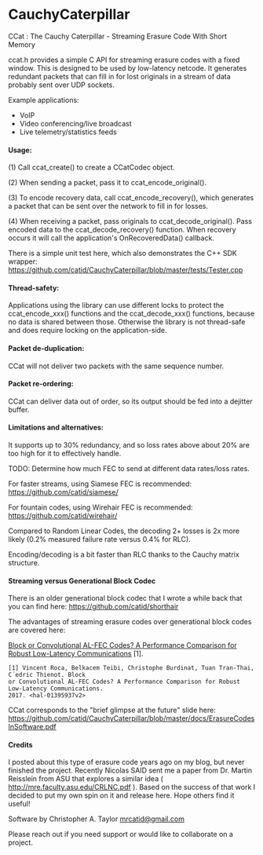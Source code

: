 # CauchyCaterpillar
CCat : The Cauchy Caterpillar - Streaming Erasure Code With Short Memory

ccat.h provides a simple C API for streaming erasure codes with a
fixed window.  This is designed to be used by low-latency netcode.
It generates redundant packets that can fill in for lost originals
in a stream of data probably sent over UDP sockets.

Example applications:
* VoIP
* Video conferencing/live broadcast
* Live telemetry/statistics feeds

#### Usage:

(1) Call ccat_create() to create a CCatCodec object.

(2) When sending a packet, pass it to ccat_encode_original().

(3) To encode recovery data, call ccat_encode_recovery(), which generates
a packet that can be sent over the network to fill in for losses.

(4) When receiving a packet, pass originals to ccat_decode_original().
Pass encoded data to the ccat_decode_recovery() function.  When recovery
occurs it will call the application's OnRecoveredData() callback.

There is a simple unit test here, which also demonstrates the C++ SDK wrapper:
https://github.com/catid/CauchyCaterpillar/blob/master/tests/Tester.cpp

#### Thread-safety:

Applications using the library can use different locks to protect the
ccat_encode_xxx() functions and the ccat_decode_xxx() functions, because no data
is shared between those.  Otherwise the library is not thread-safe and
does require locking on the application-side.

#### Packet de-duplication:

CCat will not deliver two packets with the same sequence number.

#### Packet re-ordering:

CCat can deliver data out of order, so its output should be fed into
a dejitter buffer.

#### Limitations and alternatives:

It supports up to 30% redundancy, and so loss rates above about 20%
are too high for it to effectively handle.

TODO: Determine how much FEC to send at different data rates/loss rates.

For faster streams, using Siamese FEC is recommended:
https://github.com/catid/siamese/

For fountain codes, using Wirehair FEC is recommended:
https://github.com/catid/wirehair/

Compared to Random Linear Codes, the decoding 2+ losses is 2x more likely
(0.2% measured failure rate versus 0.4% for RLC).

Encoding/decoding is a bit faster than RLC thanks to the Cauchy matrix structure.

#### Streaming versus Generational Block Codec

There is an older generational block codec that I wrote a while back that you can find here:
https://github.com/catid/shorthair

The advantages of streaming erasure codes over generational block codes are covered here:

[Block or Convolutional AL-FEC Codes? A Performance
Comparison for Robust Low-Latency Communications](https://hal.inria.fr/hal-01395937v2/document) [1].

~~~
[1] Vincent Roca, Belkacem Teibi, Christophe Burdinat, Tuan Tran-Thai, C´edric Thienot. Block
or Convolutional AL-FEC Codes? A Performance Comparison for Robust Low-Latency Communications.
2017. <hal-01395937v2>
~~~

CCat corresponds to the "brief glimpse at the future" slide here:
https://github.com/catid/CauchyCaterpillar/blob/master/docs/ErasureCodesInSoftware.pdf

#### Credits

I posted about this type of erasure code years ago on my blog, but never finished the project.  Recently Nicolas SAID sent me a paper from Dr. Martin Reisslein from ASU that explores a similar idea ( http://mre.faculty.asu.edu/CRLNC.pdf ).  Based on the success of that work I decided to put my own spin on it and release here.  Hope others find it useful!

Software by Christopher A. Taylor <mrcatid@gmail.com>

Please reach out if you need support or would like to collaborate on a project.

